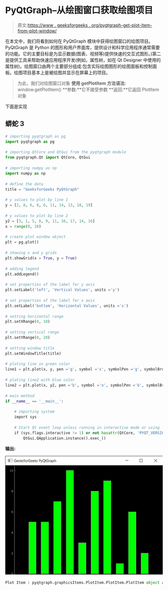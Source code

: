 # PyQtGraph–从绘图窗口获取绘图项目

> 原文:[https://www . geeksforgeeks . org/pyqtgraph-get-plot-item-from-plot-window/](https://www.geeksforgeeks.org/pyqtgraph-getting-plot-item-from-plot-window/)

在本文中，我们将看到如何在 PyQtGraph 模块中获得绘图窗口的绘图项目。PyQtGraph 是 Python 的图形和用户界面库，提供设计和科学应用程序通常需要的功能。它的主要目标是为显示数据(图表、视频等)提供快速的交互式图形。)第二是提供工具来帮助快速应用程序开发(例如，属性树，如在 Qt Designer 中使用的属性树)。绘图窗口由两个主要部分组成:包含实际绘图图形的绘图面板和控制面板。绘图项目基本上是被绘图并显示在屏幕上的项目。

> 为此，我们对绘图窗口对象
> **使用 getPlotItem 方法语法:** window.getPlotItem()
> **参数:**它不接受参数
> **返回:**它返回 PlotItem 对象

下面是实现

## 蟒蛇 3

```py
# importing pyqtgraph as pg
import pyqtgraph as pg

# importing QtCore and QtGui from the pyqtgraph module
from pyqtgraph.Qt import QtCore, QtGui

# importing numpy as np
import numpy as np

# define the data
title = "GeeksforGeeks PyQtGraph"

# y values to plot by line 1
y = [2, 8, 6, 8, 6, 11, 14, 13, 18, 19]

# y values to plot by line 2
y2 = [3, 1, 5, 8, 9, 11, 16, 17, 14, 16]
x = range(0, 10)

# create plot window object
plt = pg.plot()

# showing x and y grids
plt.showGrid(x = True, y = True)

# adding legend
plt.addLegend()

# set properties of the label for y axis
plt.setLabel('left', 'Vertical Values', units ='y')

# set properties of the label for x axis
plt.setLabel('bottom', 'Horizontal Values', units ='s')

# setting horizontal range
plt.setXRange(0, 10)

# setting vertical range
plt.setYRange(0, 20)

# setting window title
plt.setWindowTitle(title)

# ploting line in green color
line1 = plt.plot(x, y, pen ='g', symbol ='x', symbolPen ='g', symbolBrush = 0.2, name ='green')

# ploting line2 with blue color
line2 = plt.plot(x, y2, pen ='b', symbol ='o', symbolPen ='b', symbolBrush = 0.2, name ='blue')

# main method
if __name__ == '__main__':

    # importing system
    import sys

    # Start Qt event loop unless running in interactive mode or using
    if (sys.flags.interactive != 1) or not hasattr(QtCore, 'PYQT_VERSION'):
        QtGui.QApplication.instance().exec_()
```

**输出:**

![](img/6f7b2ab7c93f2bc2a351590788c2d35f.png)

```py
Plot Item : pyqtgraph.graphicsItems.PlotItem.PlotItem.PlotItem object at 0x000002AF5282B8B0
```